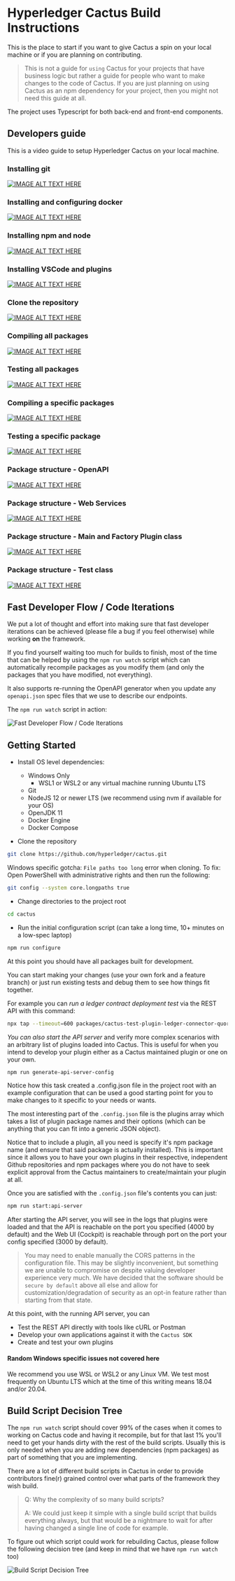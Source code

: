 # Hyperledger Cactus Build Instructions

This is the place to start if you want to give Cactus a spin on your local
machine or if you are planning on contributing.

> This is not a guide for `using` Cactus for your projects that have business logic
> but rather a guide for people who want to make changes to the code of Cactus.
> If you are just planning on using Cactus as an npm dependency for your project,
> then you might not need this guide at all.

The project uses Typescript for both back-end and front-end components.

## Developers guide

This is a video guide to setup Hyperledger Cactus on your local machine.

### Installing git

[![IMAGE ALT TEXT HERE](https://img.youtube.com/vi/RJhifrmSiNA/0.jpg)](https://www.youtube.com/watch?v=RJhifrmSiNA)

### Installing and configuring docker

[![IMAGE ALT TEXT HERE](https://img.youtube.com/vi/V8YBQoxdyiE/0.jpg)](https://www.youtube.com/watch?v=V8YBQoxdyiE)

### Installing npm and node

[![IMAGE ALT TEXT HERE](https://img.youtube.com/vi/94xoV9Vfu14/0.jpg)](https://www.youtube.com/watch?v=94xoV9Vfu14)

### Installing VSCode and plugins

[![IMAGE ALT TEXT HERE](https://img.youtube.com/vi/RHQLhZRlAR0/0.jpg)](https://www.youtube.com/watch?v=RHQLhZRlAR0)

### Clone the repository

[![IMAGE ALT TEXT HERE](https://img.youtube.com/vi/n_HiEwgzPsM/0.jpg)](https://www.youtube.com/watch?v=n_HiEwgzPsM)

### Compiling all packages
 
[![IMAGE ALT TEXT HERE](https://img.youtube.com/vi/5v82MAHPQmM/0.jpg)](https://www.youtube.com/watch?v=5v82MAHPQmM)

### Testing all packages

[![IMAGE ALT TEXT HERE](https://img.youtube.com/vi/mVuk8txh-JE/0.jpg)](https://www.youtube.com/watch?v=mVuk8txh-JE)

### Compiling a specific packages

[![IMAGE ALT TEXT HERE](https://img.youtube.com/vi/e7vkd9i-I4c/0.jpg)](https://www.youtube.com/watch?v=e7vkd9i-I4c)

### Testing a specific package

[![IMAGE ALT TEXT HERE](https://img.youtube.com/vi/Jzw9JQZu6c8/0.jpg)](https://www.youtube.com/watch?v=Jzw9JQZu6c8)

### Package structure - OpenAPI

[![IMAGE ALT TEXT HERE](https://img.youtube.com/vi/5uuRTc3X4MM/0.jpg)](https://www.youtube.com/watch?v=5uuRTc3X4MM)

### Package structure - Web Services

[![IMAGE ALT TEXT HERE](https://img.youtube.com/vi/DAML56rx5yQ/0.jpg)](https://www.youtube.com/watch?v=DAML56rx5yQ)

### Package structure - Main and Factory Plugin class

[![IMAGE ALT TEXT HERE](https://img.youtube.com/vi/w0bmkpge2Dw/0.jpg)](https://www.youtube.com/watch?v=w0bmkpge2Dw)

### Package structure - Test class

[![IMAGE ALT TEXT HERE](https://img.youtube.com/vi/3XpBYhN-8qs/0.jpg)](https://www.youtube.com/watch?v=3XpBYhN-8qs)

## Fast Developer Flow / Code Iterations

We put a lot of thought and effort into making sure that fast developer iterations can be
achieved (please file a bug if you feel otherwise) while working **on** the framework.

If you find yourself waiting too much for builds to finish, most of the time
that can be helped by using the `npm run watch` script which can automatically
recompile packages as you modify them (and only the packages that you have
modified, not everything).

It also supports re-running the OpenAPI generator when you update any
`openapi.json` spec files that we use to describe our endpoints.

The `npm run watch` script in action:

![Fast Developer Flow / Code Iterations](./docs/hyperledger-cactus-watch-script-tutorial-2021-03-06.gif)

## Getting Started

* Install OS level dependencies:
  * Windows Only
    * WSL1 or WSL2 or any virtual machine running Ubuntu LTS
  * Git
  * NodeJS 12 or newer LTS (we recommend using nvm if available for your OS)
  * OpenJDK 11
  * Docker Engine
  * Docker Compose

* Clone the repository

```sh
git clone https://github.com/hyperledger/cactus.git
```


Windows specific gotcha: `File paths too long` error when cloning. To fix:
Open PowerShell with administrative rights and then run the following:

```sh
git config --system core.longpaths true
```

* Change directories to the project root

```sh
cd cactus
```

* Run the initial configuration script (can take a long time, 10+ minutes on a low-spec laptop)

```sh
npm run configure
```

At this point you should have all packages built for development.

You can start making your changes (use your own fork and a feature branch)
or just run existing tests and debug them to see how things fit together.

For example you can *run a ledger contract deployment test* via the
REST API with this command:

```sh
npx tap --timeout=600 packages/cactus-test-plugin-ledger-connector-quorum/src/test/typescript/integration/plugin-ledger-connector-quorum/deploy-contract/deploy-contract-via-web-service.ts
```

*You can also start the API server* and verify more complex scenarios with an
arbitrary list of plugins loaded into Cactus. This is useful for when you intend
to develop your plugin either as a Cactus maintained plugin or one on your own.

```sh
npm run generate-api-server-config
```

Notice how this task created a .config.json file in the project root with an
example configuration that can be used a good starting point for you to make
changes to it specific to your needs or wants.

The most interesting part of the `.config.json` file is the plugins array which
takes a list of plugin package names and their options (which can be anything
that you can fit into a generic JSON object).

Notice that to include a plugin, all you need is specify it's npm package name
(and ensure that said package is actually installed). This is important since
it allows you to have your own plugins in their respective, independent Github
repositories and npm packages where you do not have to seek explicit approval
from the Cactus maintainers to create/maintain your plugin at all.

Once you are satisfied with the `.config.json` file's contents you can just:

```sh
npm run start:api-server
```

After starting the API server, you will see in the logs that plugins were loaded
and that the API is reachable on the port you specified (4000 by default) and
the Web UI (Cockpit) is reachable through port on the port your config
specified (3000 by default).

> You may need to enable manually the CORS patterns in the configuration file.
This may be slightly inconvenient, but something we are unable to compromise on
despite valuing developer experience very much. We have decided that the
software should be `secure by default` above all else and allow for
customization/degradation of security as an opt-in feature rather than starting
from that state.

At this point, with the running API server, you can
* Test the REST API directly with tools like cURL or Postman
* Develop your own applications against it with the `Cactus SDK`
* Create and test your own plugins


#### Random Windows specific issues not covered here

We recommend you use WSL or WSL2 or any Linux VM. We test most frequently on
Ubuntu LTS which at the time of this writing means 18.04 and/or 20.04.

## Build Script Decision Tree

The `npm run watch` script should cover 99% of the cases when it comes to working
on Cactus code and having it recompile, but for that last 1% you'll need to
get your hands dirty with the rest of the build scripts. Usually this is only
needed when you are adding new dependencies (npm packages) as part of something
that you are implementing.

There are a lot of different build scripts in Cactus in order to provide contributors
fine(r) grained control over what parts of the framework they wish build.

> Q: Why the complexity of so many build scripts?
>
> A: We could just keep it simple with a single build script that builds everything
always, but that would be a nightmare to wait for after having changed a single
line of code for example.

To figure out which script could work for rebuilding Cactus, please follow
the following decision tree (and keep in mind that we have `npm run watch` too)

![Build Script Decision Tree](./docs/images/build-script-decision-tree-2021-03-06.png)
